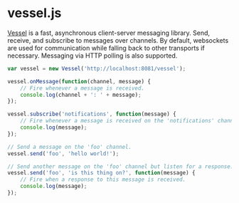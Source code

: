 vessel.js
=========

[Vessel](https://github.com/tylertreat/vessel) is a fast, asynchronous client-server messaging library. Send, receive, and subscribe to messages over channels. By default, websockets are used for communication while falling back to other transports if necessary. Messaging via HTTP polling is also supported.

```javascript
var vessel = new Vessel('http://localhost:8081/vessel');

vessel.onMessage(function(channel, message) {
    // Fire whenever a message is received.
    console.log(channel + ': ' + message);
});

vessel.subscribe('notifications', function(message) {
    // Fire whenever a message is received on the 'notifications' channel.
    console.log(message);
});

// Send a message on the 'foo' channel.
vessel.send('foo', 'hello world!');

// Send another message on the 'foo' channel but listen for a response.
vessel.send('foo', 'is this thing on?', function(message) {
    // Fire when a response to this message is received.
    console.log(message);
});
```
